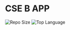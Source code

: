 # CSE B APP

![Repo Size](https://img.shields.io/github/languages/code-size/PIYSocial-India/CSE_B-APP?color=black&logo=java&logoColor=green&style=for-the-badge)
 ![Top Language](https://img.shields.io/github/languages/top/PIYSocial-India/CSE_B-APP?color=red&logo=java&style=for-the-badge)
